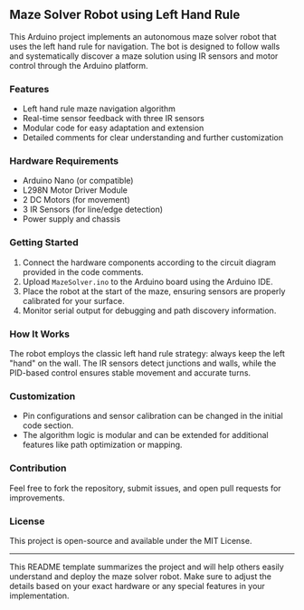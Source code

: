 ## Maze Solver Robot using Left Hand Rule

This Arduino project implements an autonomous maze solver robot that uses the left hand rule for navigation. The bot is designed to follow walls and systematically discover a maze solution using IR sensors and motor control through the Arduino platform.

### Features

- Left hand rule maze navigation algorithm
- Real-time sensor feedback with three IR sensors
- Modular code for easy adaptation and extension
- Detailed comments for clear understanding and further customization

### Hardware Requirements

- Arduino Nano (or compatible)
- L298N Motor Driver Module
- 2 DC Motors (for movement)
- 3 IR Sensors (for line/edge detection)
- Power supply and chassis

### Getting Started

1. Connect the hardware components according to the circuit diagram provided in the code comments.
2. Upload `MazeSolver.ino` to the Arduino board using the Arduino IDE.
3. Place the robot at the start of the maze, ensuring sensors are properly calibrated for your surface.
4. Monitor serial output for debugging and path discovery information.

### How It Works

The robot employs the classic left hand rule strategy: always keep the left "hand" on the wall. The IR sensors detect junctions and walls, while the PID-based control ensures stable movement and accurate turns.

### Customization

- Pin configurations and sensor calibration can be changed in the initial code section.
- The algorithm logic is modular and can be extended for additional features like path optimization or mapping.

### Contribution

Feel free to fork the repository, submit issues, and open pull requests for improvements.

### License

This project is open-source and available under the MIT License.

***

This README template summarizes the project and will help others easily understand and deploy the maze solver robot. Make sure to adjust the details based on your exact hardware or any special features in your implementation.
